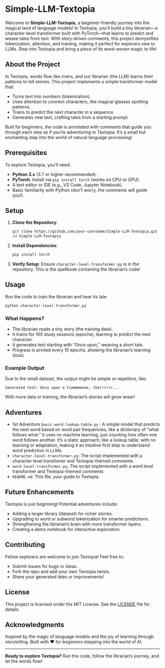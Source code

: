 # Simple-LLM-Textopia

Welcome to **Simple-LLM-Textopia**, a beginner-friendly journey into the magical land of language models! In Textopia, you’ll build a tiny librarian—a character-level transformer built with PyTorch—that learns to predict and weave tales from text. With story-driven comments, this project demystifies tokenization, attention, and training, making it perfect for explorers new to LLMs. Step into Textopia and bring a piece of its word-woven magic to life!

## About the Project

In Textopia, words flow like rivers, and our librarian (the LLM) learns their patterns to tell stories. This project implements a simple transformer model that:
- Turns text into numbers (tokenization).
- Uses attention to connect characters, like magical glasses spotting patterns.
- Trains to predict the next character in a sequence.
- Generates new text, crafting tales from a starting prompt.

Built for beginners, the code is annotated with comments that guide you through each step as if you’re adventuring in Textopia. It’s a small but enchanting step into the world of natural language processing!

## Prerequisites

To explore Textopia, you’ll need:
- **Python 3.x** (3.7 or higher recommended).
- **PyTorch**: Install via `pip install torch` (works on CPU or GPU).
- A text editor or IDE (e.g., VS Code, Jupyter Notebook).
- Basic familiarity with Python (don’t worry, the comments will guide you!).

## Setup

1. **Clone the Repository**:
   ```bash
   git clone https://github.com/your-username/Simple-LLM-Textopia.git
   cd Simple-LLM-Textopia
   ```

2. **Install Dependencies**:
   ```bash
   pip install torch
   ```

3. **Verify Setup**:
   Ensure `character-level-transformer.py` is in the repository. This is the spellbook containing the librarian’s code!

## Usage

Run the code to train the librarian and hear its tale:
```bash
python character-level-transformer.py
```

### What Happens?
- The librarian reads a tiny story (the training data).
- It trains for 100 study sessions (epochs), learning to predict the next character.
- It generates text starting with “Once upon,” weaving a short tale.
- Progress is printed every 10 epochs, showing the librarian’s learning (loss).

### Example Output
Due to the small dataset, the output might be simple or repetitive, like:
```
Generated text: Once upon a timmmmeeee, therrrrrr...
```
With more data or training, the librarian’s stories will grow wiser!

## Adventures
- 1st Adventure `basic-word-lookup-table.py` :  A simple model that predicts the next word based on word pair frequencies, like a dictionary of “what follows what.” It uses no machine learning, just counting how often one word follows another. It’s a static approach, like a lookup table, with no learning or adaptation, making it an intuitive first step to understand word prediction in LLMs.
- `character-level-transformer.py`: The script implemented with a character level transfomer and Textopia-themed comments.
- `word-level-transformer.py`: The  script implemented with a word level transformer and Textopia-themed comments 
- `README.md`: This file, your guide to Textopia.

## Future Enhancements

Textopia is just beginning! Potential adventures include:
- Adding a larger library (dataset) for richer stories.
- Upgrading to word or subword tokenization for smarter predictions.
- Strengthening the librarian’s brain with more transformer layers.
- Creating a demo notebook for interactive exploration.

## Contributing

Fellow explorers are welcome to join Textopia! Feel free to:
- Submit issues for bugs or ideas.
- Fork the repo and add your own Textopia twists.
- Share your generated tales or improvements!

## License

This project is licensed under the MIT License. See the [LICENSE](LICENSE) file for details.

## Acknowledgments

Inspired by the magic of language models and the joy of learning through storytelling. Built with ❤️ for beginners stepping into the world of AI.

---

**Ready to explore Textopia?** Run the code, follow the librarian’s journey, and let the words flow!
